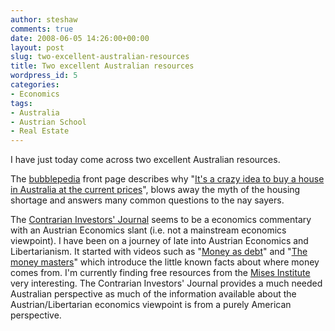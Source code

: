 ```yaml
---
author: steshaw
comments: true
date: 2008-06-05 14:26:00+00:00
layout: post
slug: two-excellent-australian-resources
title: Two excellent Australian resources
wordpress_id: 5
categories:
- Economics
tags:
- Australia
- Austrian School
- Real Estate
---
```


I have just today come across two excellent Australian resources.  
  
The [bubblepedia](http://bubblepedia.net.au) front page describes why "[It's a crazy idea to buy a house in Australia at the current prices](http://bubblepedia.net.au)", blows away the myth of the housing shortage and answers many common questions to the nay sayers.  
  
The [Contrarian Investors' Journal](http://cij.inspiriting.com) seems to be a economics commentary with an Austrian Economics slant (i.e. not a mainstream economics viewpoint). I have been on a journey of late into Austrian Economics and Libertarianism. It started with videos such as "[Money as debt](http://video.google.com/videoplay?docid=-9050474362583451279&hl=en&CFID=161233&CFTOKEN=5080a25a729e7585-24062F61-FF70-A07E-9CE8F916A29166B7)" and "[The money masters](http://video.google.com/videoplay?docid=-515319560256183936&q=money+masters)" which introduce the little known facts about where money comes from. I'm currently finding free resources from the [Mises Institute](http://mises.org/) very interesting. The Contrarian Investors' Journal provides a much needed Australian perspective as much of the information available about the Austrian/Libertarian economics viewpoint is from a purely American perspective.
